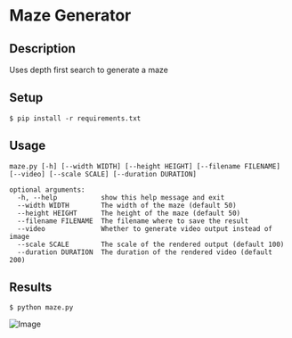 # Maze Generator

## Description

Uses depth first search to generate a maze

## Setup

    $ pip install -r requirements.txt

## Usage

    maze.py [-h] [--width WIDTH] [--height HEIGHT] [--filename FILENAME] [--video] [--scale SCALE] [--duration DURATION]

    optional arguments:
      -h, --help           show this help message and exit
      --width WIDTH        The width of the maze (default 50)
      --height HEIGHT      The height of the maze (default 50)
      --filename FILENAME  The filename where to save the result
      --video              Whether to generate video output instead of image
      --scale SCALE        The scale of the rendered output (default 100)
      --duration DURATION  The duration of the rendered video (default 200) 
          
## Results

    $ python maze.py

![Image](output/maze.png)
